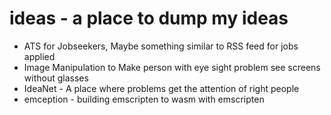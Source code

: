# ideas - a place to dump my ideas

- ATS for Jobseekers, Maybe something similar to RSS feed for jobs applied
- Image Manipulation to Make person with eye sight problem see screens without glasses
- IdeaNet - A place where problems get the attention of right people
- emception - building emscripten to wasm with emscripten
